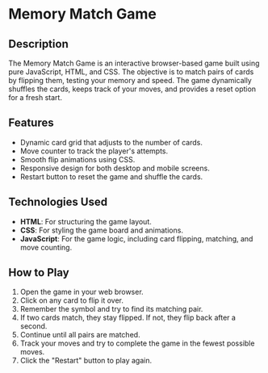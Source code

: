 # Memory Match Game

## Description

The Memory Match Game is an interactive browser-based game built using pure JavaScript, HTML, and CSS. The objective is to match pairs of cards by flipping them, testing your memory and speed. The game dynamically shuffles the cards, keeps track of your moves, and provides a reset option for a fresh start.

## Features

- Dynamic card grid that adjusts to the number of cards.
- Move counter to track the player's attempts.
- Smooth flip animations using CSS.
- Responsive design for both desktop and mobile screens.
- Restart button to reset the game and shuffle the cards.

## Technologies Used

- **HTML**: For structuring the game layout.
- **CSS**: For styling the game board and animations.
- **JavaScript**: For the game logic, including card flipping, matching, and move counting.

## How to Play

1. Open the game in your web browser.
2. Click on any card to flip it over.
3. Remember the symbol and try to find its matching pair.
4. If two cards match, they stay flipped. If not, they flip back after a second.
5. Continue until all pairs are matched.
6. Track your moves and try to complete the game in the fewest possible moves.
7. Click the "Restart" button to play again.

